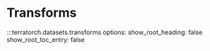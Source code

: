 # Transforms

:::terratorch.datasets.transforms
    options:
        show_root_heading: false        
        show_root_toc_entry: false
